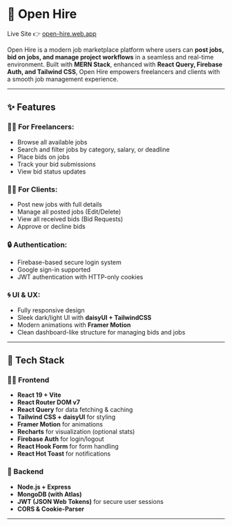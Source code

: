 # 💼 Open Hire

Live Site 👉 [open-hire.web.app](https://open-hire.web.app)

Open Hire is a modern job marketplace platform where users can **post jobs, bid on jobs, and manage project workflows** in a seamless and real-time environment. Built with **MERN Stack**, enhanced with **React Query, Firebase Auth, and Tailwind CSS**, Open Hire empowers freelancers and clients with a smooth job management experience.

---

## ✨ Features

### 🧑‍💻 For Freelancers:
- Browse all available jobs
- Search and filter jobs by category, salary, or deadline
- Place bids on jobs
- Track your bid submissions
- View bid status updates

### 🧑‍💼 For Clients:
- Post new jobs with full details
- Manage all posted jobs (Edit/Delete)
- View all received bids (Bid Requests)
- Approve or decline bids

### 🔒 Authentication:
- Firebase-based secure login system
- Google sign-in supported
- JWT authentication with HTTP-only cookies

### 🌀 UI & UX:
- Fully responsive design
- Sleek dark/light UI with **daisyUI + TailwindCSS**
- Modern animations with **Framer Motion**
- Clean dashboard-like structure for managing bids and jobs

---

## 🚀 Tech Stack

### 👨‍🍳 Frontend
- **React 19 + Vite**
- **React Router DOM v7**
- **React Query** for data fetching & caching
- **Tailwind CSS + daisyUI** for styling
- **Framer Motion** for animations
- **Recharts** for visualization (optional stats)
- **Firebase Auth** for login/logout
- **React Hook Form** for form handling
- **React Hot Toast** for notifications

### 🔧 Backend
- **Node.js + Express**
- **MongoDB (with Atlas)**
- **JWT (JSON Web Tokens)** for secure user sessions
- **CORS & Cookie-Parser**

---